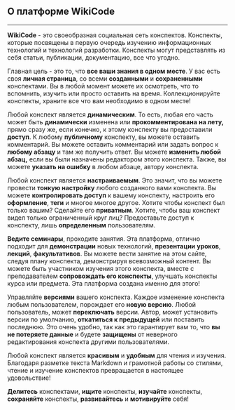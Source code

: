 
## О платформе WikiCode ##
***

**WikiCode** - это своеобразная социальная сеть конспектов. Конспекты, которые посвящены в первую очередь изучению информационных технологий и технологий разработки. Конспекты могут представлять из себя статьи, публикации, документацию, все что угодно. 

Главная цель - это то, что **все ваши знания в одном месте**. У вас есть своя **личная страница**, со всеми **созданными** и **сохраненными** конспектами. Вы в любой момент можете их осмотреть, что то вспомнить, изучить или просто оставить на время. Коллекционируйте конспекты, храните все что вам необходимо в одном месте!

Любой конспект является **динамическим**.  То есть, любая его часть может быть **динамически** изменена или **прокомментирована** **на лету,** прямо сразу же, если конечно, к этому конспекту вы предоставили **доступ**. К любому **публичному** конспекту, вы можете оставить комментарий. Вы можете оставить комментарий или задать вопрос к **любому абзацу** и там же получить ответ. Вы можете **изменить любой абзац,** если вы были назначены редактором этого конспекта. Также, вы можете **указать на ошибку** в любом абзаце, автору конспекта.

Любой конспект является **настраиваемым**. Это значит, что вы можете провести **тонкую настройку** любого созданного вами конспекта. Вы можете **контролировать доступ** к вашему конспекту, настроить его **оформление**, **теги** и многое многое другое. Хотите чтобы конспект был только вашим? Сделайте его **приватным**. Хотите, чтобы ваш конспект видел только ограниченный круг лиц? Предоставьте доступ к конспекту, лишь **определенным** пользователям.

**Ведите семинары**, проходите занятия. Эта платформа, отлично подходит для **демонстрации** новых технологий, **презентации** **уроков**, **лекций**, **факультативов**. Вы можете вести занятие на этом сайте, следуя плану конспекта, демонстрируя всевозможный контент. Вы можете быть участником изучения этого конспекта, вместе с преподавателем **сопровождать его конспекты**, улучшать конспекты курса или предмета. Эта платформа создана именно для этого!

Управляйте **версиями** вашего конспекта. Каждое изменение конспекта любым пользователем, порождает его **новую версию**. Любой пользователь, может **переключать** версии. Автор, может установить версии по умолчанию, **откатиться к предыдущей** или поставить последнюю. Это очень удобно, так как это гарантирует вам то, что **вы не потеряете данные** и будете **защищены** от неверного редактирования конспекта другими пользователями.

Любой конспект является **красивым** и **удобным** для чтения и изучения. Благодаря разметке текста Markdown и грамотной работы со стилями, чтение и изучение конспектов превращается в настоящее удовольствие! 

**Делитесь** конспектами, **ищите** конспекты, **изучайте** конспекты, **сохраняйте** конспекты,  **развивайтесь** и **мотивируйте** себя!
